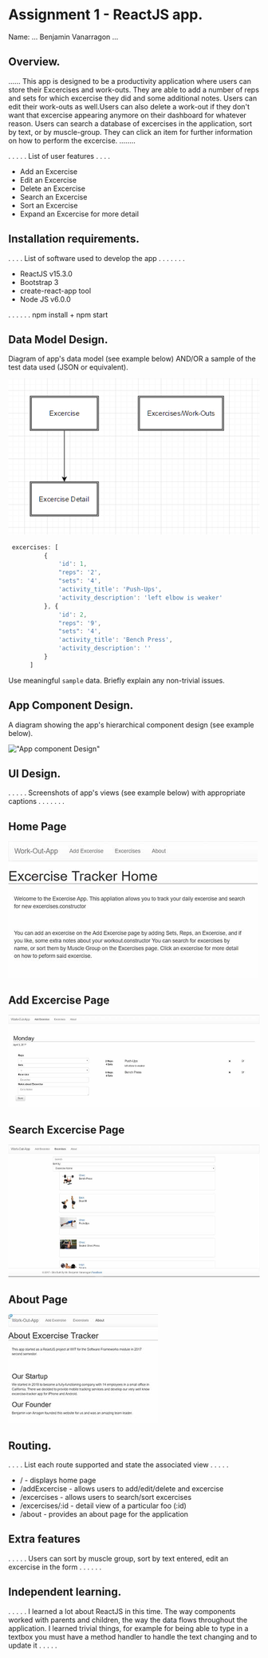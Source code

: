 # Assignment 1 - ReactJS app.


Name: ... Benjamin Vanarragon ...

## Overview.
...... This app is designed to be a productivity application where users can store their Excercises and work-outs. They are able to add a number of reps and sets for which excercise they did and some additional notes. Users can edit their work-outs as well.Users can also delete a work-out if they don't want that excercise appearing anymore on their dashboard for whatever reason. Users can search a database of excercises in the application, sort by text, or by muscle-group. They can click an item for further information on how to perform the excercise.  ........


 . . . . . List of user features  . . . . 
 
 + Add an Excercise
 + Edit an Excercise
 + Delete an Excercise
 + Search an Excercise
 + Sort an Excercise
 + Expand an Excercise for more detail

## Installation requirements.
. . . .  List of software used to develop the app . . . . . . . 
+ ReactJS v15.3.0
+ Bootstrap 3
+ create-react-app tool
+ Node JS v6.0.0
 

. . . . . . npm install + npm start

## Data Model Design.

Diagram of app's data model (see example below) AND/OR a sample of the test data used (JSON or equivalent).

!["Data Model"](./model.png)


```javascript
 excercises: [
          {
              'id': 1,
              "reps": '2',
              "sets": '4',
              'activity_title': 'Push-Ups',
              'activity_description': 'left elbow is weaker'
          }, {
              'id': 2,
              "reps": '9',
              "sets": '4',
              'activity_title': 'Bench Press',
              'activity_description': ''
          }
      ]
```



Use meaningful `sample` data. Briefly explain any non-trivial issues.

## App Component Design.

A diagram showing the app's hierarchical component design (see example below). 


!["App component Design"](./diagram.png)

## UI Design.

. . . . . Screenshots of app's views (see example below) with appropriate captions . . . . . . . 
## Home Page
!["Home Page"](./home.jpg )
## Add Excercise Page
!["Add Excercise Page"](./addExcercise.jpg "Add Excercise Page" )
## Search Excercise Page
!["Search Excercise Page"](./searchExcercise.jpg "Search Excercise Page")
## About Page
!["About Page"](./about.jpg "About Page")


## Routing.
. . . . List each route supported and state the associated view . . . . . 

+ / - displays home page
+ /addExcercise - allows users to add/edit/delete and excercise
+ /excercises - allows users to search/sort excercises
+ /excercises/:id - detail view of a particular foo (:id)
+ /about - provides an about page for the application

## Extra features

. . . . . Users can sort by muscle group, sort by text entered, edit an excercise in the form . . . . . .  

## Independent learning.

. . . . . I learned a lot about ReactJS in this time. The way components worked with parents and children, the way the data flows throughout the application. I learned trivial things, for example for being able to type in a textbox you must have a method handler to handle the text changing and to update it  . . . . .  



[image1]: ./model.png
[image2]: ./design.jpg
